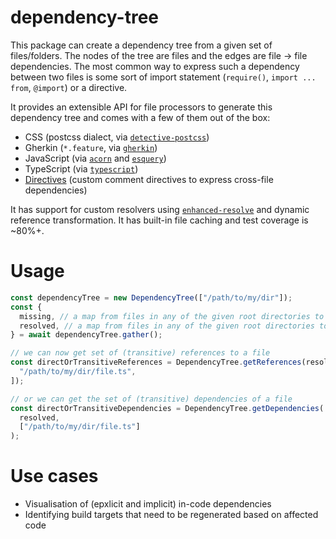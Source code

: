 # dependency-tree

This package can create a dependency tree from a given set of files/folders.
The nodes of the tree are files and the edges are file -> file dependencies.
The most common way to express such a dependency between two files is some sort of import statement (`require()`, `import ... from`, `@import`) or a directive.

It provides an extensible API for file processors to generate this dependency tree and comes with a few of them out of the box:

- CSS (postcss dialect, via [`detective-postcss`](https://www.npmjs.com/package/detective-postcss))
- Gherkin (`*.feature`, via [`gherkin`](https://www.npmjs.com/package/gherkin))
- JavaScript (via [`acorn`](https://www.npmjs.com/package/acorn) and [`esquery`](https://www.npmjs.com/package/esquery))
- TypeScript (via [`typescript`](https://www.npmjs.com/package/typescript))
- [Directives](./docs/directive.md) (custom comment directives to express cross-file dependencies)

It has support for custom resolvers using [`enhanced-resolve`](https://www.npmjs.com/package/enhanced-resolve) and dynamic reference transformation.
It has built-in file caching and test coverage is ~80%+.

# Usage

```ts
const dependencyTree = new DependencyTree(["/path/to/my/dir"]);
const {
  missing, // a map from files in any of the given root directories to their (missing) dependencies
  resolved, // a map from files in any of the given root directories to their dependencies
} = await dependencyTree.gather();

// we can now get set of (transitive) references to a file
const directOrTransitiveReferences = DependencyTree.getReferences(resolved, [
  "/path/to/my/dir/file.ts",
]);

// or we can get the set of (transitive) dependencies of a file
const directOrTransitiveDependencies = DependencyTree.getDependencies(
  resolved,
  ["/path/to/my/dir/file.ts"]
);
```

# Use cases

- Visualisation of (epxlicit and implicit) in-code dependencies
- Identifying build targets that need to be regenerated based on affected code
